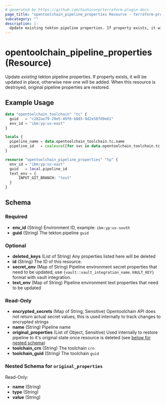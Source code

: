 ```yaml
---
# generated by https://github.com/hashicorp/terraform-plugin-docs
page_title: "opentoolchain_pipeline_properties Resource - terraform-provider-opentoolchain"
subcategory: ""
description: |-
  Update existing tekton pipeline properties. If property exists, it will be updated in place, otherwise new one will be added. When this resource is destroyed, original pipeline properties are restored.
---
```


# opentoolchain_pipeline_properties (Resource)

Update *existing* tekton pipeline properties. If property exists, it will be updated in place, otherwise new one will be added. When this resource is destroyed, original pipeline properties are restored.

## Example Usage

```terraform
data "opentoolchain_toolchain" "tc" {
  guid   = "c282ae79-29e5-49f6-b885-9d2e58fd9e61"
  env_id = "ibm:yp:us-east"
}

locals {
  pipeline_name = data.opentoolchain_toolchain.tc.name
  pipeline_id   = coalesce([for svc in data.opentoolchain_toolchain.tc.services : svc.instance_id if svc.service_id == "pipeline" && lookup(svc.parameters, "type", "") == "tekton" && lookup(svc.parameters, "name", "") == local.pipeline_name]...)
}

resource "opentoolchain_pipeline_properties" "tp" {
  env_id = "ibm:yp:us-east"
  guid   = local.pipeline_id
  text_env = {
      INPUT_GIT_BRANCH: "test"
  }
}
```

<!-- schema generated by tfplugindocs -->
## Schema

### Required

- **env_id** (String) Environment ID, example: `ibm:yp:us-south`
- **guid** (String) The tekton pipeline `guid`

### Optional

- **deleted_keys** (List of String) Any properties listed here will be deleted
- **id** (String) The ID of this resource.
- **secret_env** (Map of String) Pipeline environment secret properties that need to be updated, use `{vault::vault_integration_name.VAULT_KEY}` format with vault integration.
- **text_env** (Map of String) Pipeline environment text properties that need to be updated

### Read-Only

- **encrypted_secrets** (Map of String, Sensitive) Opentoolchain API does not return actual secret values, this is used internally to track changes to encrypted strings
- **name** (String) Pipeline name
- **original_properties** (List of Object, Sensitive) Used internally to restore pipeline to it's original state once resource is deleted (see [below for nested schema](#nestedatt--original_properties))
- **toolchain_crn** (String) The toolchain `crn`
- **toolchain_guid** (String) The toolchain `guid`

<a id="nestedatt--original_properties"></a>
### Nested Schema for `original_properties`

Read-Only:

- **name** (String)
- **type** (String)
- **value** (String)



